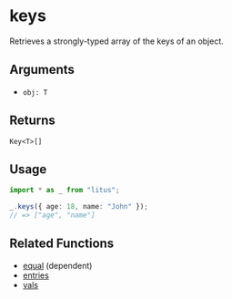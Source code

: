 # keys

Retrieves a strongly-typed array of the keys of an object.

## Arguments

- `obj: T`

## Returns

`Key<T>[]`

## Usage

```ts
import * as _ from "litus";

_.keys({ age: 18, name: "John" });
// => ["age", "name"]
```

## Related Functions

- [equal](equal.md) (dependent)
- [entries](entries.md)
- [vals](vals.md)
